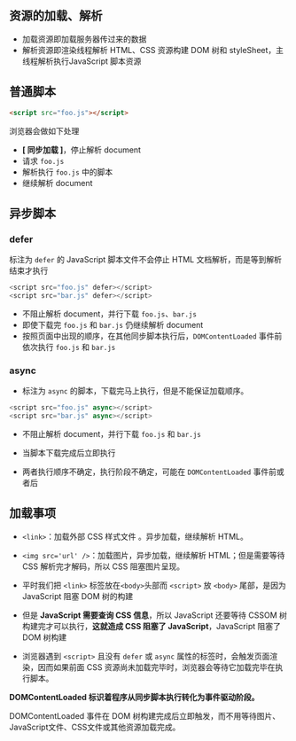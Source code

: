 ## 资源的加载、解析

+ 加载资源即加载服务器传过来的数据
+ 解析资源即渲染线程解析 HTML、CSS 资源构建 DOM 树和 styleSheet，主线程解析执行JavaScript 脚本资源



## 普通脚本

~~~html
<script src="foo.js"></script>
~~~



浏览器会做如下处理

- **[ 同步加载 ]**，停止解析 document
- 请求 `foo.js`
- 解析执行 `foo.js` 中的脚本
- 继续解析 document



## 异步脚本

### defer

标注为 `defer` 的 JavaScript 脚本文件不会停止 HTML 文档解析，而是等到解析结束才执行

~~~js
<script src="foo.js" defer></script>
<script src="bar.js" defer></script>
~~~

- 不阻止解析 document，并行下载 `foo.js`、`bar.js`
- 即使下载完 `foo.js` 和 `bar.js` 仍继续解析 document
- 按照页面中出现的顺序，在其他同步脚本执行后，`DOMContentLoaded` 事件前依次执行 `foo.js` 和 `bar.js`

### async

- 标注为 `async` 的脚本，下载完马上执行，但是不能保证加载顺序。

~~~js
<script src="foo.js" async></script>
<script src="bar.js" async></script>
~~~

- 不阻止解析 document，并行下载 `foo.js` 和 `bar.js`

- 当脚本下载完成后立即执行

- 两者执行顺序不确定，执行阶段不确定，可能在 `DOMContentLoaded` 事件前或者后

  



## 加载事项

- `<link>`：加载外部 CSS 样式文件 。异步加载，继续解析 HTML。
- `<img src='url' />`：加载图片，异步加载，继续解析 HTML；但是需要等待 CSS 解析完才解码，所以 CSS 阻塞图片呈现。

- 平时我们把 `<link>` 标签放在`<body>`头部而 `<script>` 放 `<body>` 尾部，是因为 JavaScript 阻塞 DOM 树的构建
- 但是 **JavaScript 需要查询 CSS 信息**，所以 JavaScript 还要等待 CSSOM 树构建完才可以执行，**这就造成 CSS 阻塞了 JavaScript**，JavaScript 阻塞了 DOM 树构建

- 浏览器遇到 `<script>` 且没有 `defer` 或 `async` 属性的标签时，会触发页面渲染，因而如果前面 CSS 资源尚未加载完毕时，浏览器会等待它加载完毕在执行脚本。



**DOMContentLoaded 标识着程序从同步脚本执行转化为事件驱动阶段。**

DOMContentLoaded 事件在 DOM 树构建完成后立即触发，而不用等待图片、JavaScript文件、CSS文件或其他资源加载完成。
